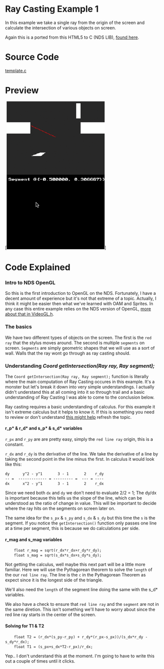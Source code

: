 # Ray Casting Example 1
In this example we take a single ray from the origin of the screen and calculate the intersection of various objects on screen.

Again this is a ported from this HTML5 to C (NDS LIB), [found here](https://github.com/ncase/sight-and-light/blob/gh-pages/draft1.html).

# Source Code
[template.c](./source/template.c)

# Preview
[![raycasting_example1](./screenshots/raycasting_example1.gif)]

# Code Explained
### Intro to NDS OpenGL
So this is the first introduction to OpenGL on the NDS. Fortunately, I have a decent amount of experience but it's not that extreme of a topic. Actually, I think it might be easier then what we've learned with OAM and Sprites. In any case this entire example relies on the NDS version of OpenGL, [more about that in VideoGL.h](http://libnds.devkitpro.org/videoGL_8h.html).

### The basics
We have two different types of objects on the screen. The first is the `red ray` that the stylus moves around. The second is multiple `segments` on screen. `Segments` are simply geometric shapes that we will use as a sort of wall. Walls that the ray wont go through as ray casting should.

### Understanding *Coord getIntersection(Ray ray, Ray segment);*
The `Coord getIntersection(Ray ray, Ray segment);` function is literally where the main computation of Ray Casting occures in this example. It's a monster but let's break it down into very simple understandings. I actually didn't understand this at all coming into it so through trail and a basic understanding of Ray Casting I was able to come to the conclusion below.

Ray casting requires a basic understanding of calculus. For this example it isn't extreme calculus but it helps to know it. If this is something you need to review or don't understand [this might help](http://www.dummies.com/how-to/content/how-to-find-the-derivative-of-a-line.html) refresh the topic.

#### r_p* & r_d* and s_p* & s_d* variables
`r_px` and `r_py` are are pretty easy, simply the `red line ray` origin, this is a constant.

`r_dx` and `r_dy` is the derivative of the line. We take the derivative of a line by taking the second point in the line minus the first. In calculus it would look like this:

````
dy 		y^2 - y^1		3 - 1		2	 r_dy
-- =  ------------- = --------- =  --- = ----
dx 		x^2 - y^1		3 - 1		2	 r_dx
````

Since we need both `dx` and `dy` we don't need to evaluate 2/2 = 1;
The dy/dx is important because this tells us the slope of the line, which can be understood as the ratio of change in value. This will be important to decide where the ray hits on the segments on screen later on.

The same idea for the `s_px` & `s_py` and `s_dx` & `s_dy`  but this time the `s` is the segment. If you notice the `getIntersection()` function only passes one line at a time per segment, this is because we do calculations per side.

#### r_mag and s_mag variables
````
	float r_mag = sqrt(r_dx*r_dx+r_dy*r_dy);
	float s_mag = sqrt(s_dx*s_dx+s_dy*s_dy);
````
Not getting the calculus, well maybe this next part will be a little more familiar. Here we will use the Pythagorean theorem to solve the `length` of the our `red line ray`. The line is the `c` in the Pythagorean Theorem as expect since it is the longest side of the triangle.

We'll also need the `length` of the segment line doing the same with the s_d* variables.

We also have a check to ensure that `red line ray` and the `segment` are not in the same diretion. This isn't something we'll have to worry about since the red line ray starts in the center of the screen.

#### Solving for T1 & T2
````
	float T2 = (r_dx*(s_py-r_py) + r_dy*(r_px-s_px))/(s_dx*r_dy - s_dy*r_dx);
	float T1 = (s_px+s_dx*T2-r_px)/r_dx;
````
Yep.. I don't understand this at the moment. I'm going to have to write this out a couple of times until it clicks.
